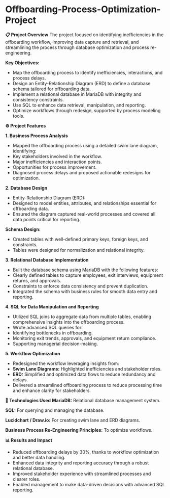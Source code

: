 # Offboarding-Process-Optimization-Project

**📋 Project Overview**
The project focused on identifying inefficiencies in the offboarding workflow, improving data capture and retrieval, and streamlining the process through database optimization and process re-engineering.

**Key Objectives:**
- Map the offboarding process to identify inefficiencies, interactions, and process delays.
- Design an Entity-Relationship Diagram (ERD) to define a database schema tailored for offboarding data.
- Implement a relational database in MariaDB with integrity and consistency constraints.
- Use SQL to enhance data retrieval, manipulation, and reporting.
- Optimize workflows through redesign, supported by process modeling tools.


**⚙️ Project Features**

**1. Business Process Analysis**
- Mapped the offboarding process using a detailed swim lane diagram, identifying:
- Key stakeholders involved in the workflow.
- Major inefficiencies and interaction points.
- Opportunities for process improvement.
- Diagnosed process delays and proposed actionable redesigns for optimization.

**2. Database Design**
- Entity-Relationship Diagram (ERD):
- Designed to model entities, attributes, and relationships essential for offboarding data.
- Ensured the diagram captured real-world processes and covered all data points critical for reporting.

**Schema Design:**
- Created tables with well-defined primary keys, foreign keys, and constraints.
- Tables were designed for normalization and relational integrity.

**3. Relational Database Implementation**
- Built the database schema using MariaDB with the following features:
- Clearly defined tables to capture employees, exit interviews, equipment returns, and approvals.
- Constraints to enforce data consistency and prevent duplication.
- Integrated the schema with business rules for smooth data entry and reporting.

**4. SQL for Data Manipulation and Reporting**
- Utilized SQL joins to aggregate data from multiple tables, enabling comprehensive insights into the offboarding process.
- Wrote advanced SQL queries for:
- Identifying bottlenecks in offboarding.
- Monitoring exit trends, approvals, and equipment return compliance.
- Supporting managerial decision-making.

**5. Workflow Optimization**
- Redesigned the workflow leveraging insights from:
- **Swim Lane Diagrams:** Highlighted inefficiencies and stakeholder roles.
- **ERD:** Simplified and optimized data flows to reduce redundancy and delays.
- Delivered a streamlined offboarding process to reduce processing time and enhance clarity for stakeholders.


**🚀 Technologies Used**
**MariaDB:** Relational database management system.

**SQL:** For querying and managing the database.

**Lucidchart / Draw.io:** For creating swim lane and ERD diagrams.

**Business Process Re-Engineering Principles:** To optimize workflows.

**📊 Results and Impact**
- Reduced offboarding delays by 30%, thanks to workflow optimization and better data handling.
- Enhanced data integrity and reporting accuracy through a robust relational database.
- Improved stakeholder experience with streamlined processes and clearer roles.
- Enabled management to make data-driven decisions with advanced SQL reporting.
